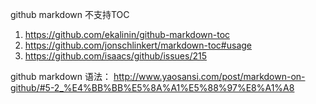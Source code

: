 github markdown 不支持TOC
1. https://github.com/ekalinin/github-markdown-toc
2. https://github.com/jonschlinkert/markdown-toc#usage 
3. https://github.com/isaacs/github/issues/215


github markdown 语法：
http://www.yaosansi.com/post/markdown-on-github/#5-2_%E4%BB%BB%E5%8A%A1%E5%88%97%E8%A1%A8